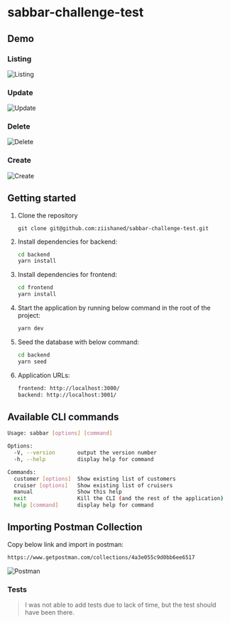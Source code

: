 # sabbar-challenge-test

## Demo

### Listing
![Listing](https://imgur.com/b8lhPIB.png)
### Update
![Update](https://imgur.com/PMtBVDa.png)
### Delete
![Delete](https://imgur.com/P8s6haP.png)
### Create
![Create](https://imgur.com/zDedU67.png)

## Getting started

1. Clone the repository
   ```
   git clone git@github.com:ziishaned/sabbar-challenge-test.git
   ```

2. Install dependencies for backend:
   ```bash
   cd backend
   yarn install
   ```

3. Install dependencies for frontend:
   ```bash
   cd frontend
   yarn install
   ```

4. Start the application by running below command in the root of the project:
   ```bash
   yarn dev
   ```

5. Seed the database with below command:
   ```bash
   cd backend
   yarn seed
   ```
   
6. Application URLs:
   ```bash
   frontend: http://localhost:3000/
   backend: http://localhost:3001/
   ```

## Available CLI commands

```bash
Usage: sabbar [options] [command]

Options:
  -V, --version       output the version number
  -h, --help          display help for command

Commands:
  customer [options]  Show existing list of customers
  cruiser [options]   Show existing list of cruisers
  manual              Show this help
  exit                Kill the CLI (and the rest of the application)
  help [command]      display help for command
```

## Importing Postman Collection

Copy below link and import in postman:

```bash
https://www.getpostman.com/collections/4a3e055c9d0bb6ee6517
```

![Postman](https://imgur.com/MYJcUT4.png)

### Tests

> I was not able to add tests due to lack of time, but the test should have been there.
